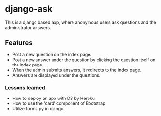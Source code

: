 # django-ask
This is a django based app, where anonymous users ask questions and the administrator answers. 

## Features
* Post a new question on the index page. 
* Post a new answer under the question by clicking the question itself on the index page. 
* When the admin submits answers, it redirects to the index page. 
* Answers are displayed under the questions. 

### Lessons learned
* How to deploy an app with DB by Heroku 
* How to use the 'card' component of Bootstrap 
* Utilize forms.py in django
